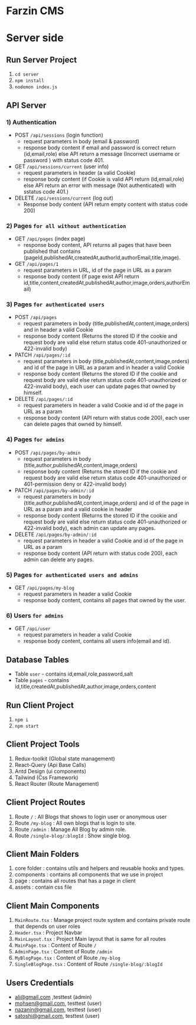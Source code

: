 # Farzin CMS

# Server side

## Run Server Project

1. `cd server`
2. `npm install`
3. `nodemon index.js`

## API Server

### 1) Authentication

- POST `/api/sessions` (login function)
  - request parameters in body (email & password)
  - response body content if email and password is correct return (id,email,role) else API return a message (Incorrect username or password ) with status code 401.
- GET `/api/sessions/current` (user info)
  - request parameters in header (a valid Cookie)
  - response body content (if Cookie is valid API return (id,email,role) else API return an error with message (Not authenticated) with sstatus code 401.)
- DELETE `/api/sessions/current` (log out)
  - Response body content (API return empty content with status code 200)

### 2) Pages `for all without authentication`

- GET `/api/pages` (index page)
  - response body content, API returns all pages that have been published that contains (pageId,publishedAt,createdAt,authorId,authorEmail,title,image).
- GET `/api/pages/1`
  - request parameters in URL, id of the page in URL as a param
  - response body content (if page exist API return id,title,content,createdAt,publishedAt,author,image,orders,authorEmail)

### 3) Pages `for authenticated users`

- POST `/api/pages`
  - request parameters in body (title,publishedAt,content,image,orders) and in header a valid Cookie
  - response body content (Returns the stored ID if the cookie and request body are valid else return status code 401-unauthorized or 422-invalid body)
- PATCH `/api/pages/:id`
  - request parameters in body (title,publishedAt,content,image,orders) and id of the page in URL as a param and in header a valid Cookie
  - response body content (Returns the stored ID if the cookie and request body are valid else return status code 401-unauthorized or 422-invalid body), each user can update pages that owned by himself.
- DELETE `/api/pages/:id`
  - request parameters in header a valid Cookie and id of the page in URL as a param
  - response body content (API return with status code 200), each user can delete pages that owned by himself.

### 4) Pages `for admins`

- POST `/api/pages/by-admin`
  - request parameters in body (title,author,publishedAt,content,image,orders)
  - response body content (Returns the stored ID if the cookie and request body are valid else return status code 401-unauthorized or 401-permission deny or 422-invalid body)
- PATCH `/api/pages/by-admin/:id`
  - request parameters in body (title,author,publishedAt,content,image,orders) and id of the page in URL as a param and a valid cookie in header
  - response body content (Returns the stored ID if the cookie and request body are valid else return status code 401-unauthorized or 422-invalid body), each admin can update any pages.
- DELETE `/api/pages/by-admin/:id`
  - request parameters in header a valid Cookie and id of the page in URL as a param
  - response body content (API return with status code 200), each admin can delete any pages.

### 5) Pages `for authenticated users and admins`

- GET `/api/pages/my-blog`
  - request parameters in header a valid Cookie
  - response body content, contains all pages that owned by the user.

### 6) Users `for admins`

- GET `/api/user`
  - request parameters in header a valid Cookie
  - response body content, contains all users info(email and id).

## Database Tables

- Table `user` - contains id,email,role,password,salt
- Table `pages` - contains id,title,createdAt,publishedAt,author,image,orders,content

## Run Client Project

1. `npm i`
2. `npm start`

## Client Project Tools

1. Redux-toolkit (Global state management)
2. React-Query (Api Base Calls)
3. Antd Design (ui components)
4. Tailwind (Css Framework)
5. React Router (Route Management)

## Client Project Routes

1. Route `/` : All Blogs that shows to login user or anonymous user
2. Route `/my-blog` : All own blogs that is login to site.
3. Route `/admin` : Manage All Blog by admin role.
4. Route `/single-blog/:blogId` : Show single blog.

## Client Main Folders

1. core folder : contains utils and helpers and reusable hooks and types.
2. components : contains all components that we use in project
3. page : contains all routes that has a page in client
4. assets : contain css file

## Client Main Components

1. `MainRoute.tsx` : Manage project route system and contains private route that depends on user roles
2. `Header.tsx` : Project Navbar
3. `MainLayout.tsx` : Project Main layout that is same for all routes
4. `MainPage.tsx` : Content of Route `/`
5. `AdminPage.tsx` : Content of Route `/admin`
6. `MyBlogPage.tsx` : Content of Route `/my-blog`
7. `SingleBlogPage.tsx` : Content of Route `/single-blog/:blogId`

## Users Credentials

- ali@gmail.com ,testtest (admin)
- mohsen@gmail.com, testtest (user)
- nazanin@gmail.com, testtest (user)
- satoshi@gmail.com, testtest (user)
